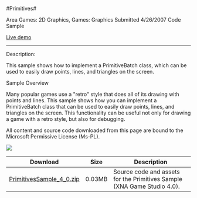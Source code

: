 #Primitives#

Area
Games: 2D Graphics, Games: Graphics
Submitted
4/26/2007
Code Sample

[Live demo](https://kniengine.github.io/XNAGameStudio/wasm/Primitives.html)

---

Description:

This sample shows how to implement a PrimitiveBatch class, which can be used to easily draw points, lines, and triangles on the screen.

Sample Overview

Many popular games use a "retro" style that does all of its drawing with points and lines. This sample shows how you can implement a PrimitiveBatch class that can be used to easily draw points, lines, and triangles on the screen. This functionality can be useful not only for drawing a game with a retro style, but also for debugging.


All content and source code downloaded from this page are bound to the Microsoft Permissive License (Ms-PL).

![](https://github.com/kniEngine/XNAGameStudio/blob/main/Images/XNA_Pritives_01_small.jpg)

Download | Size | Description
---|---|---|
[PrimitivesSample_4_0.zip](https://github.com/kniEngine/XNAGameStudio/blob/main/Samples/PrimitivesSample_4_0.zip?raw=true) | 0.03MB | Source code and assets for the Primitives Sample (XNA Game Studio 4.0). 